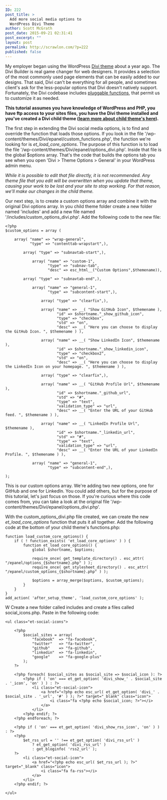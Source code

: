 ```yaml
---
ID: 222
post_title: >
  Add more social media options to
  WordPress Divi Theme
author: Scott McGrath
post_date: 2015-09-21 02:31:41
post_excerpt: ""
layout: post
permalink: http://scrawlon.com/?p=222
published: false
---
```

My employer began using the WordPress [Divi theme][1] about a year ago. The Divi Builder is real game changer for web designers. It provides a selection of the most commonly used page elements that can be easily added to our designs. That said, Divi can't be everything for all people, and sometimes client's ask for the less-popular options that Divi doesn't natively support. Fortunately, the Divi codebase includes [pluggable functions][2], that permit us to customize it as needed.

**This tutorial assumes you have knowledge of WordPress and PHP, you have ftp access to your sites files, you have the Divi theme installed and you've created a Divi child theme ([learn more about child theme's here][3]).**

The first step in extending the Divi social media options, is to find and override the function that loads those options. If you look in the file '/wp-content/themes/Divi/epanel/custom_functions.php', the function we're looking for is *et_load_core_options*. The purpose of this function is to load the file '/wp-content/themes/Divi/epanel/options_divi.php'. Inside that file is the global $options array. That's the code that builds the options tab you see when you open 'Divi > Theme Options > General' in your WordPress admin menu.

*While it is possible to edit that file directly, it is not recommended. Any theme file that you edit will be overwritten when you update that theme, causing your work to be lost and your site to stop working. For that reason, we'll make our changes in the child theme.*

Our next step, is to create a custom options array and combine it with the original Divi options array. In you child theme folder create a new folder named 'includes' and add a new file named '/includes/custom_options_divi.php'. Add the following code to the new file:

    <?php
    $custom_options = array (
    
        array( "name" => "wrap-general",
               "type" => "contenttab-wrapstart",),
    
            array( "type" => "subnavtab-start",),
    
                array( "name" => "custom-1",
                       "type" => "subnav-tab",
                       "desc" => esc_html__("Custom Options",$themename)),
    
            array( "type" => "subnavtab-end",),
    
                array( "name" => "general-1",
                       "type" => "subcontent-start",),
    
                    array( "type" => "clearfix",),
    
                    array( "name" => __( "Show GitHub Icon", $themename ),
                           "id" => $shortname."_show_github_icon",
                           "type" => "checkbox",
                           "std" => "on",
                           "desc" => __( "Here you can choose to display the GitHub Icon. ", $themename ) ),
    
                    array( "name" => __( "Show LinkedIn Icon", $themename ),
                           "id" => $shortname."_show_linkedin_icon",
                           "type" => "checkbox2",
                           "std" => "on",
                           "desc" => __( "Here you can choose to display the LinkedIn Icon on your homepage. ", $themename ) ),
    
                    array( "type" => "clearfix",),
    
                    array( "name" => __( "GitHub Profile Url", $themename ),
                           "id" => $shortname."_github_url",
                           "std" => "#",
                           "type" => "text",
                           "validation_type" => "url",
                           "desc" => __( "Enter the URL of your GitHub feed. ", $themename ) ),
    
                    array( "name" => __( "LinkedIn Profile Url", $themename ),
                           "id" => $shortname."_linkedin_url",
                           "std" => "#",
                           "type" => "text",
                           "validation_type" => "url",
                           "desc" => __( "Enter the URL of your LinkedIn Profile. ", $themename ) ),
    
                array( "name" => "general-1",
                       "type" => "subcontent-end",),
    
    );
    

This is our custom options array. We're adding two new options, one for GitHub and one for LinkedIn. You could add others, but for the purpose of this tutorial, let's just focus on those. If you're curious where this code comes from, you can take a look at the original file '/wp-content/themes/Divi/epanel/options_divi.php'.

With the custom_options_divi.php file created, we can create the new *et_load_core_options* function that puts it all together. Add the following code at the bottom of your child theme's functions.php:

    function load_custom_core_options() {
        if ( ! function_exists( 'et_load_core_options' ) ) {
            function et_load_core_options() {
                global $shortname, $options;
    
                require_once( get_template_directory() . esc_attr( "/epanel/options_{$shortname}.php" ) );
                require_once( get_stylesheet_directory() . esc_attr( "/epanel/custom_options_{$shortname}.php" ) );
    
                $options = array_merge($options, $custom_options);
            }
        }
    }
    add_action( 'after_setup_theme', 'load_custom_core_options' );
    

W Create a new folder called includes and create a files called social_icons.php. Paste in the following code:

    <ul class="et-social-icons">
    
        <?php
            $social_sites = array(
                "facebook"  => "fa-facebook",
                "twitter"   => "fa-twitter",
                "github"    => "fa-github",
                "linkedin"  => "fa-linkedin",
                "google"    => "fa-google-plus"
            );
        ?>
    
        <?php foreach( $social_sites as $social_site => $social_icon ): ?>
            <?php if ( 'on' === et_get_option( 'divi_show_' . $social_site . '_icon', 'on' ) ) : ?>
                <li class="et-social-icon">
                    <a href="<?php echo esc_url( et_get_option( 'divi_' . $social_site . '_url', '#' ) ); ?>" target="_blank" class="icon">
                        <i class="fa <?php echo $social_icon; ?>"></i>
                    </a>
                </li>
            <?php endif; ?>
        <?php endforeach; ?>
    
        <?php if ( 'on' === et_get_option( 'divi_show_rss_icon', 'on' ) ) : ?>
        <?php
            $et_rss_url = '' !== et_get_option( 'divi_rss_url' )
                ? et_get_option( 'divi_rss_url' )
                : get_bloginfo( 'rss2_url' );
        ?>
            <li class="et-social-icon">
                <a href="<?php echo esc_url( $et_rss_url ); ?>" target="_blank" class="icon">
                    <i class="fa fa-rss"></i>
                </a>
            </li>
        <?php endif; ?>
    
    </ul>

 [1]: http://www.elegantthemes.com/gallery/divi/
 [2]: https://codex.wordpress.org/Pluggable_Functions
 [3]: http://www.eleganttweaks.com/learn/creating-a-child-theme/